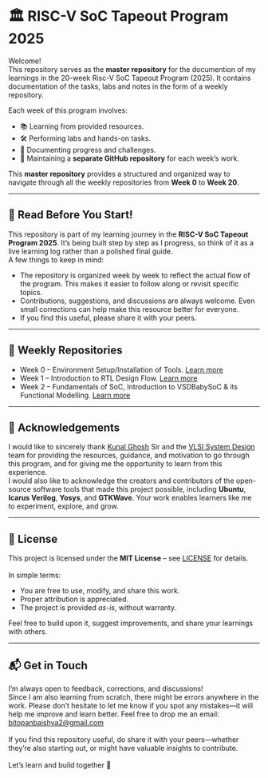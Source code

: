 # 🏛️ RISC-V SoC Tapeout Program 2025

Welcome!  
This repository serves as the **master repository** for the documention of my learnings in the 20-week Risc-V SoC Tapeout Program (2025). It contains documentation of the tasks, labs and notes in the form of a weekly repository.

Each week of this program involves:
- 📚 Learning from provided resources.
- 🛠️ Performing labs and hands-on tasks.
- 📝 Documenting progress and challenges.
- 💾 Maintaining a **separate GitHub repository** for each week’s work.

This **master repository** provides a structured and organized way to navigate through all the weekly repositories from **Week 0** to **Week 20**.

---

## 📌 Read Before You Start!
This repository is part of my learning journey in the **RISC-V SoC Tapeout Program 2025**. It’s being built step by step as I progress, so think of it as a live learning log rather than a polished final guide.<br>
A few things to keep in mind:
- The repository is organized week by week to reflect the actual flow of the program. This makes it easier to follow along or revisit specific topics.
- Contributions, suggestions, and discussions are always welcome. Even small corrections can help make this resource better for everyone.
- If you find this useful, please share it with your peers.

---

## 📑 Weekly Repositories
- Week 0 – Environment Setup/Installation of Tools. [Learn more](https://github.com/BitopanBaishya/VSD-Tapeout-Program-2025---Week-0/blob/main/README.md)
- Week 1 – Introduction to RTL Design Flow. [Learn more](https://github.com/BitopanBaishya/VSD-Tapeout-Program-2025---Week-1/blob/main/README.md)
- Week 2 – Fundamentals of SoC, Introduction to VSDBabySoC & its Functional Modelling. [Learn more](https://github.com/BitopanBaishya/RISC-V-SoC-Tapeout-Program-2025---Week-2/blob/a1a81dd4416dbe5e51e05d8c87ce1f84db3291a2/README.md)
  
---

## 🙏 Acknowledgements
I would like to sincerely thank [Kunal Ghosh](https://www.linkedin.com/in/kunal-ghosh-vlsisystemdesign-com-28084836/) Sir and the [VLSI System Design](https://vsdiat.vlsisystemdesign.com/) team for providing the resources, guidance, and motivation to go through this program, and for giving me the opportunity to learn from this experience.<br>
I would also like to acknowledge the creators and contributors of the open-source software tools that made this project possible, including **Ubuntu**, **Icarus Verilog**, **Yosys**, and **GTKWave**. Your work enables learners like me to experiment, explore, and grow.

---

## 📜 License
This project is licensed under the **MIT License** – see [LICENSE](./LICENSE) for details.<br><br>
In simple terms:
- You are free to use, modify, and share this work.
- Proper attribution is appreciated.
- The project is provided *as-is*, without warranty.<br>

Feel free to build upon it, suggest improvements, and share your learnings with others.

---

## 📬 Get in Touch
I’m always open to feedback, corrections, and discussions!<br>
Since I am also learning from scratch, there might be errors anywhere in the work. Please don’t hesitate to let me know if you spot any mistakes—it will help me improve and learn better. Feel free to drop me an email: [bitopanbaishya2@gmail.com](https://mail.google.com/mail/u/0/?tab=rm&ogbl#inbox?compose=jrjtWvNdBrTmwjqjXrRKbQrkkSQrBwrqqCPMqGpVPPfLLjHBsSfktkJLpfFMWXRRFMMBwfDr)<br><br>
If you find this repository useful, do share it with your peers—whether they’re also starting out, or might have valuable insights to contribute.<br><br>
Let’s learn and build together 🚀

